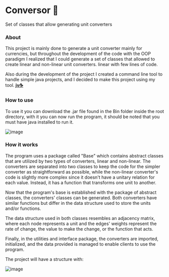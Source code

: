 # Conversor 💱
Set of classes that allow generating unit converters

### About
This project is mainly done to generate a unit converter mainly for currencies, but throughout the development of the code with the OOP paradigm I realized that I could generate a set of classes that allowed to create linear and non-linear unit converters. linear with few lines of code.

Also during the development of the project I created a command line tool to handle simple java projects, and I decided to make this project using my tool. **[jv☕](https://github.com/LipezJ/jv)**

### How to use
To use it you can download the .jar file found in the Bin folder inside the root directory, with it you can now run the program, it should be noted that you must have java installed to run it.

![image](https://lh3.googleusercontent.com/u/0/drive-viewer/AAOQEORGj0gSiHDeGYage2wy4iUvBeP3uwWUMBrbgi1XvVglepn7G3kc45jEiExB7a2ISR_L_HgraCJWqdLoqu1znJtr0nSsyA=w1366-h657)

### How it works
The program uses a package called "Base" which contains abstract classes that are utilized by two types of converters, linear and non-linear. The converters are separated into two classes to keep the code for the simpler converter as straightforward as possible, while the non-linear converter's code is slightly more complex since it doesn't have a unitary relation for each value. Instead, it has a function that transforms one unit to another.

Now that the program's base is established with the package of abstract classes, the converters' classes can be generated. Both converters have similar functions but differ in the data structure used to store the units and/or functions.

The data structure used in both classes resembles an adjacency matrix, where each node represents a unit and the edges' weights represent the rate of change, the value to make the change, or the function that acts.

Finally, in the utilities and interface package, the converters are imported, initialized, and the data provided is managed to enable clients to use the program.

The project will have a structure with:

![image](https://lh3.googleusercontent.com/u/0/drive-viewer/AAOQEOQT37-1keE_OgioKYWXuFzpjDFfMITmLdqbvVLumSHTPs-oVx-u-aGXTCdTI6m7lQ860RVEOLVIvxY7ZtcDRS2WqxPFCw=w1366-h657)

